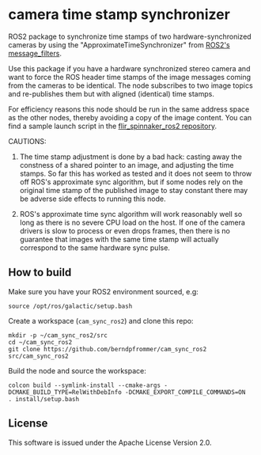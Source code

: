 # camera time stamp synchronizer

ROS2 package to synchronize time stamps of two
hardware-synchronized cameras by using the
"ApproximateTimeSynchronizer" from [ROS2's
message_filters](https://github.com/ros2/message_filters).

Use this package if you have a hardware synchronized stereo camera and
want to force the ROS header time stamps of the image messages coming
from the cameras to be identical. The node subscribes to two image
topics and re-publishes them but with aligned (identical) time stamps.

For efficiency reasons this node should be run in the same address
space as the other nodes, thereby avoiding a copy of the image
content. You can find a sample launch script in the
[flir_spinnaker_ros2 repository](https://github.com/berndpfrommer/flir_spinnaker_ros2).


CAUTIONS:

1) The time stamp adjustment is done by a bad hack: casting away
the constness of a shared pointer to an image, and adjusting the time
stamps. So far this has worked as tested and it does not seem to throw
off ROS's approximate sync algorithm, but if some nodes
rely on the original time stamp of the published image to stay
constant there may be adverse side effects to running this node.

2) ROS's approximate time sync algorithm will work reasonably well so
long as there is no severe CPU load on the host. If one of the camera
drivers is slow to process or even drops frames, then there is no
guarantee that images with the same time stamp will actually
correspond to the same hardware sync pulse.

## How to build

Make sure you have your ROS2 environment sourced, e.g:
```
source /opt/ros/galactic/setup.bash
```

Create a workspace (``cam_sync_ros2``) and clone this repo:
```
mkdir -p ~/cam_sync_ros2/src
cd ~/cam_sync_ros2
git clone https://github.com/berndpfrommer/cam_sync_ros2 src/cam_sync_ros2
```

Build the node and source the workspace:
```
colcon build --symlink-install --cmake-args -DCMAKE_BUILD_TYPE=RelWithDebInfo -DCMAKE_EXPORT_COMPILE_COMMANDS=ON
. install/setup.bash
```

## License

This software is issued under the Apache License Version 2.0.
